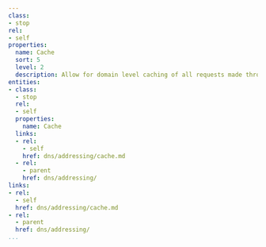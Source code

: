 ```yaml
---
class:
- stop
rel:
- self
properties:
  name: Cache
  sort: 5
  level: 2
  description: Allow for domain level caching of all requests made through the domain.
entities:
- class:
  - stop
  rel:
  - self
  properties:
    name: Cache
  links:
  - rel:
    - self
    href: dns/addressing/cache.md
  - rel:
    - parent
    href: dns/addressing/
links:
- rel:
  - self
  href: dns/addressing/cache.md
- rel:
  - parent
  href: dns/addressing/
...
```

